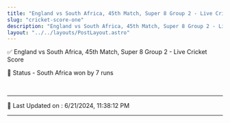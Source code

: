 ```yaml
---
title: "England vs South Africa, 45th Match, Super 8 Group 2 - Live Cricket Score"
slug: "cricket-score-one"
description: "England vs South Africa, 45th Match, Super 8 Group 2 - Live Cricket Score - South Africa won by 7 runs."
layout: "../../layouts/PostLayout.astro"
--- 
```


✅ England vs South Africa, 45th Match, Super 8 Group 2 - Live Cricket Score

📑 Status - South Africa won by 7 runs

<br />

***

📝 Last Updated on : 6/21/2024, 11:38:12 PM

***

